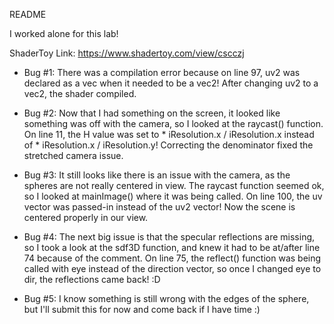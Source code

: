 README

I worked alone for this lab!

ShaderToy Link: https://www.shadertoy.com/view/cscczj

- Bug #1: There was a compilation error because on line 97, uv2 was declared as a vec when it needed to be a vec2! After changing uv2 to a vec2, the shader compiled.

- Bug #2: Now that I had something on the screen, it looked like something was off with the camera, so I looked at the raycast() function. On line 11, the H value was set to * iResolution.x / iResolution.x instead of * iResolution.x / iResolution.y! Correcting the denominator fixed the stretched camera issue.

- Bug #3: It still looks like there is an issue with the camera, as the spheres are not really centered in view. The raycast function seemed ok, so I looked at mainImage() where it was being called. On line 100, the uv vector was passed-in instead of the uv2 vector! Now the scene is centered properly in our view.

- Bug #4: The next big issue is that the specular reflections are missing, so I took a look at the sdf3D function, and knew it had to be at/after line 74 because of the comment. On line 75, the reflect() function was being called with eye instead of the direction vector, so once I changed eye to dir, the reflections came back! :D


- Bug #5: I know something is still wrong with the edges of the sphere, but I'll submit this for now and come back if I have time :)